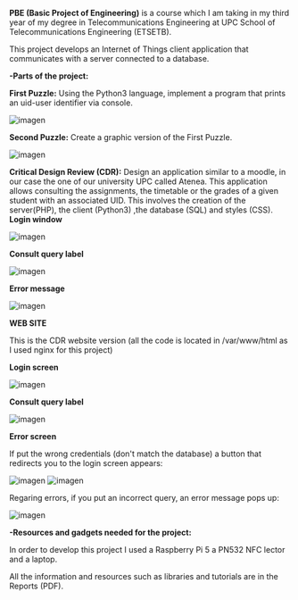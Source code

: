 **PBE (Basic Project of Engineering)** is a course which I am taking in my third year of my degree in Telecommunications Engineering at UPC School of Telecommunications Engineering (ETSETB).

This project develops an Internet of Things client application that communicates with a server connected to a database.

**-Parts of the project:**

**First Puzzle:** Using the Python3 language, implement a program that prints an uid-user identifier via console.

![imagen](https://github.com/user-attachments/assets/337b21e9-382a-4c16-a777-621571d6442c)

**Second Puzzle:** Create a graphic version of the First Puzzle.

![imagen](https://github.com/user-attachments/assets/befe8404-5886-49d6-911a-aec54db64b79)

**Critical Design Review (CDR):** Design an application similar to a moodle, in our case the one of our university UPC called Atenea. 
                              This application allows consulting the assignments, the timetable or the grades of a given student with an associated UID.
                              This involves the creation of the server(PHP), the client (Python3) ,the database (SQL) and styles (CSS).  
**Login window**

![imagen](https://github.com/user-attachments/assets/6787bb60-d335-47c7-a849-bac185d3ed78)

**Consult query label**

![imagen](https://github.com/user-attachments/assets/c9840292-b811-43f4-9e46-38cb0e422f7a)

**Error message**

![imagen](https://github.com/user-attachments/assets/012a2005-eb07-4346-a52f-61bb754a46b8)

**WEB SITE**

This is the CDR website version (all the code is located in /var/www/html as I used nginx for this project)

**Login screen**

![imagen](https://github.com/user-attachments/assets/55108f68-0d9c-425f-bf11-1629fff71899)

**Consult query label**

![imagen](https://github.com/user-attachments/assets/9174ae17-a613-4fc2-9704-276751592162)

**Error screen**

If put the wrong credentials (don't match the database) a button that redirects you to the login screen appears:

![imagen](https://github.com/user-attachments/assets/5d423348-d807-4fbc-8ab9-7f570ee3ffc0)
![imagen](https://github.com/user-attachments/assets/46e6f5f8-44ba-4783-b49c-a6dbae31763b)

Regaring errors, if you put an incorrect query, an error message pops up:

![imagen](https://github.com/user-attachments/assets/e1a954b1-160e-4299-b86a-489b594d6662)


**-Resources and gadgets needed for the project:**

In order to develop this project I used a Raspberry Pi 5 a PN532 NFC lector and a laptop.

All the information and resources such as libraries and tutorials are in the Reports (PDF).
